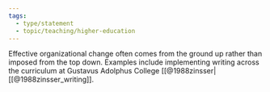 ```yaml
---
tags:
  - type/statement
  - topic/teaching/higher-education
---
```

Effective organizational change often comes from the ground up rather than imposed from the top down. Examples include implementing writing across the curriculum at Gustavus Adolphus College [[@1988zinsser|[[@1988zinsser_writing]].

